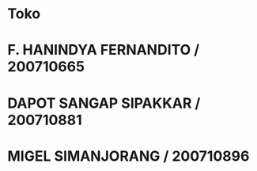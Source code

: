 # Toko
# F. HANINDYA FERNANDITO / 200710665
# DAPOT SANGAP SIPAKKAR / 200710881
# MIGEL SIMANJORANG / 200710896
